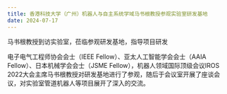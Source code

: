 ```yaml
---
title: 香港科技大学（广州）机器人与自主系统学域马书根教授参观实验室研发基地
date: 2024-07-17
---
```


马书根教授到访实验室，莅临参观研发基地，指导项目研发

<!--more-->

电子电气工程师协会会士（IEEE Fellow）、亚太人工智能学会会士（AAIA Fellow）、日本机械学会会士（JSME Fellow），机器人领域国际顶级会议IROS 2022大会主席马书根教授对研发基地进行了参观，随后于会议室开展了座谈会议，对实验室管道机器人等项目展开了深入的交流。
